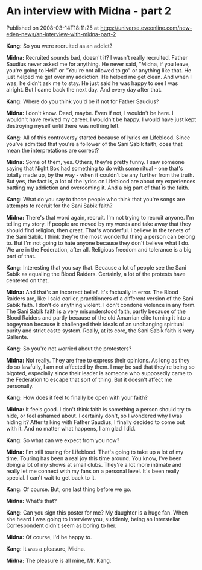 # An interview with Midna - part 2
Published on 2008-03-14T18:11:25 at https://universe.eveonline.com/new-eden-news/an-interview-with-midna-part-2

**Kang:** So you were recruited as an addict?

 **Midna:** Recruited sounds bad, doesn't it? I wasn't really recruited. Father Saudius never asked me for anything. He never said, "Midna, if you leave, you're going to Hell" or "You're not allowed to go" or anything like that. He just helped me get over my addiction. He helped me get clean. And when I was, he didn't ask me to stay. He just said he was happy to see I was alright. But I came back the next day. And every day after that.

 **Kang:** Where do you think you'd be if not for Father Saudius?

 **Midna:** I don't know. Dead, maybe. Even if not, I wouldn't be here. I wouldn't have revived my career. I wouldn't be happy. I would have just kept destroying myself until there was nothing left.

 **Kang:** All of this controversy started because of lyrics on Lifeblood. Since you've admitted that you're a follower of the Sani Sabik faith, does that mean the interpretations are correct?

 **Midna:** Some of them, yes. Others, they're pretty funny. I saw someone saying that Night Box had something to do with some ritual - one that's totally made up, by the way - when it couldn't be any further from the truth. But yes, the fact is, a lot of the lyrics on Lifeblood are about my experiences battling my addiction and overcoming it. And a big part of that is the faith.

 **Kang:** What do you say to those people who think that you're songs are attempts to recruit for the Sani Sabik faith?

 **Midna:** There's that word again, recruit. I'm not trying to recruit anyone. I'm telling my story. If people are moved by my words and take away that they should find religion, then great. That's wonderful. I believe in the tenets of the Sani Sabik. I think they're the most wonderful thing a person can belong to. But I'm not going to hate anyone because they don't believe what I do. We are in the Federation, after all. Religious freedom and tolerance is a big part of that.

 **Kang:** Interesting that you say that. Because a lot of people see the Sani Sabik as equaling the Blood Raiders. Certainly, a lot of the protests have centered on that.

 **Midna:** And that's an incorrect belief. It's factually in error. The Blood Raiders are, like I said earlier, practitioners of a different version of the Sani Sabik faith. I don't do anything violent. I don't condone violence in any form. The Sani Sabik faith is a very misunderstood faith, partly because of the Blood Raiders and partly because of the old Amarrian elite turning it into a bogeyman because it challenged their ideals of an unchanging spiritual purity and strict caste system. Really, at its core, the Sani Sabik faith is very Gallente.

 **Kang:** So you're not worried about the protesters?

 **Midna:** Not really. They are free to express their opinions. As long as they do so lawfully, I am not affected by them. I may be sad that they're being so bigoted, especially since their leader is someone who supposedly came to the Federation to escape that sort of thing. But it doesn't affect me personally.

 **Kang:** How does it feel to finally be open with your faith?

 **Midna:** It feels good. I don't think faith is something a person should try to hide, or feel ashamed about. I certainly don't, so I wondered why I was hiding it? After talking with Father Saudius, I finally decided to come out with it. And no matter what happens, I am glad I did.

 **Kang:** So what can we expect from you now?

 **Midna:** I'm still touring for Lifeblood. That's going to take up a lot of my time. Touring has been a real joy this time around. You know, I've been doing a lot of my shows at small clubs. They're a lot more intimate and really let me connect with my fans on a personal level. It's been really special. I can't wait to get back to it.

 **Kang:** Of course. But, one last thing before we go.

 **Midna:** What's that?

 **Kang:** Can you sign this poster for me? My daughter is a huge fan. When she heard I was going to interview you, suddenly, being an Interstellar Correspondent didn't seem as boring to her.

 **Midna:** Of course, I'd be happy to.

 **Kang:** It was a pleasure, Midna.

 **Midna:** The pleasure is all mine, Mr. Kang.

